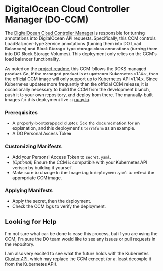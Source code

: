 # DigitalOcean Cloud Controller Manager (DO-CCM)
The [DigitalOcean Cloud Controller Manager](https://github.com/digitalocean/digitalocean-cloud-controller-manager) is responsible for turning annotations into DigitalOcean API requests. Specifically, this CCM controls LoadBalancer-type Service annotations (turning them into DO Load Balancers) and Block Storage-type storage class annotations (turning them into DO Block Storage Volumes). This deployment only relies on the CCM's load balancer functionality.

As noted on the [project readme](https://github.com/digitalocean/digitalocean-cloud-controller-manager), this CCM follows the DOKS managed product. So, if the managed product is at upstream Kubernetes v1.14.x, then the official CCM image will only support up to Kubernetes API v1.14.x. Since Kubernetes updates more frequently than the official CCM release, it is occasionally necessary to build the CCM from the development branch, push it to your own repository, and deploy from there. The manually-built images for this deployment live at [quay.io](https://quay.io/repository/ahappypie/digitalocean-cloud-controller-manager).

### Prerequisites
* A properly-bootstrapped cluster. See the [documentation](https://github.com/digitalocean/digitalocean-cloud-controller-manager) for an explanation, and this deployment's `terraform` as an example.
* A DO Personal Access Token

### Customizing Manifests
* Add your Personal Access Token to `secret.yaml`.
* *(Optional)* Ensure the CCM is compatible with your Kubernetes API verison by building it yourself.
* Make sure to change in the image tag in `deployment.yaml` to reflect the appropriate CCM image.

### Applying Manifests
* Apply the secret, then the deployment.
* Check the CCM logs to verify the deployment.

## Looking for Help
I'm not sure what can be done to ease this process, but if you are using the CCM, I'm sure the DO team would like to see any issues or pull requests in the [repository](https://github.com/digitalocean/digitalocean-cloud-controller-manager).

I am also very excited to see what the future holds with the Kubernetes [Cluster API](https://github.com/kubernetes-sigs/cluster-api), which may replace the CCM concept (or at least decouple it from the Kubernetes API).
